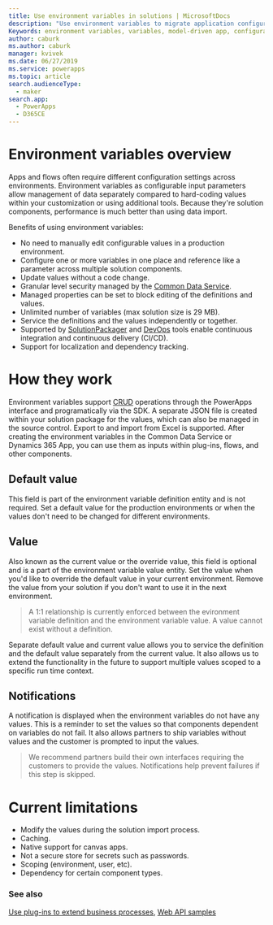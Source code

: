 ```yaml
---
title: Use environment variables in solutions | MicrosoftDocs
description: "Use environment variables to migrate application configuration data in solutions."
Keywords: environment variables, variables, model-driven app, configuration data
author: caburk
ms.author: caburk
manager: kvivek
ms.date: 06/27/2019
ms.service: powerapps
ms.topic: article
search.audienceType: 
  - maker
search.app: 
  - PowerApps
  - D365CE
---
```

# Environment variables overview 
Apps and flows often require different configuration settings across environments. Environment variables as configurable input parameters allow management of data separately compared to hard-coding values within your customization or using additional tools. Because they're solution components, performance is much better than using data import.

Benefits of using environment variables:
- No need to manually edit configurable values in a production environment.
- Configure one or more variables in one place and reference like a parameter across multiple solution components.
- Update values without a code change.
- Granular level security managed by the [Common Data Service](https://docs.microsoft.com/en-us/powerapps/maker/common-data-service/data-platform-intro).
- Managed properties can be set to block editing of the definitions and values.
- Unlimited number of variables (max solution size is 29 MB).
- Service the definitions and the values independently or together.
- Supported by [SolutionPackager](https://docs.microsoft.com/en-us/dynamics365/customer-engagement/developer/compress-extract-solution-file-solutionpackager) and [DevOps](https://marketplace.visualstudio.com/azuredevops) tools enable continuous integration and continuous delivery (CI/CD).
- Support for localization and dependency tracking.

# How they work
Environment variables support [CRUD](https://docs.microsoft.com/en-us/iis-administration/api/crud) operations through the PowerApps interface and programatically via the SDK. A separate JSON file is created within your solution package for the values, which can also be managed in the source control. Export to and import from Excel is supported. After creating the environment variables in the Common Data Service or Dynamics 365 App, you can use them as inputs within plug-ins, flows, and other components.

## Default value
This field is part of the environment variable definition entity and is not required. Set a default value for the production environments or when the values don't need to be changed for different environments.

## Value
Also known as the current value or the override value, this field is optional and is a part of the environment variable value entity. Set the value when you'd like to override the default value in your current environment. Remove the value from your solution if you don't want to use it in the next environment. 

> A 1:1 relationship is currently enforced between the evironment variable definition and the environment variable value. A value cannot exist without a definition.

Separate default value and current value allows you to service the definition and the default value separately from the current value. It also allows us to extend the functionality in the future to support multiple values scoped to a specific run time context.

## Notifications
A notification is displayed when the environment variables do not have any values. This is a reminder to set the values so that components dependent on variables do not fail. It also allows partners to ship variables without values and the customer is prompted to input the values.

> We recommend partners build their own interfaces requiring the customers to provide the values. Notifications help prevent failures if this step is skipped. 

# Current limitations
- Modify the values during the solution import process.
- Caching.
- Native support for canvas apps.
- Not a secure store for secrets such as passwords.
- Scoping (environment, user, etc).
- Dependency for certain component types.

### See also
[Use plug-ins to extend business processes](https://docs.microsoft.com/powerapps/developer/common-data-service/plug-ins),
[Web API samples](https://docs.microsoft.com/powerapps/developer/common-data-service/webapi/web-api-samples)
